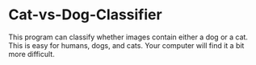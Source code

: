 # Cat-vs-Dog-Classifier
This program can classify whether images contain either a dog or a cat.  This is easy for humans, dogs, and cats. Your computer will find it a bit more difficult.
